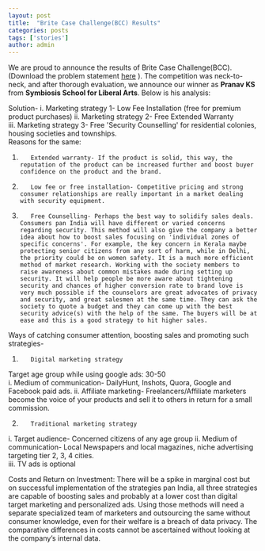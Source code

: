 ```yaml
---
layout: post
title:  "Brite Case Challenge(BCC) Results"
categories: posts
tags: ['stories']
author: admin
---
```


We are proud to announce the results of Brite Case Challenge(BCC). (Download the problem statement [here](/assets/pdf/ps/brite-case-challenge.pdf) ). The competition was neck-to-neck, and after thorough evaluation, we announce our winner as **Pranav KS** from **Symbiosis School for Liberal Arts**. Below is his analysis:

Solution- 
i.        Marketing strategy 1- Low Fee Installation (free for premium product purchases) 
ii.        Marketing strategy 2- Free Extended Warranty  
iii.        Marketing strategy 3- Free 'Security Counselling' for residential colonies, housing societies and townships.  
Reasons for the same:
1.        Extended warranty- If the product is solid, this way, the reputation of the product can be increased further and boost buyer confidence on the product and the brand.
2.        Low fee or free installation- Competitive pricing and strong consumer relationships are really important in a market dealing with security equipment.
3.        Free Counselling- Perhaps the best way to solidify sales deals. Consumers pan India will have different or varied concerns regarding security. This method will also give the company a better idea about how to boost sales focusing on 'individual zones of specific concerns'. For example, the key concern in Kerala maybe protecting senior citizens from any sort of harm, while in Delhi, the priority could be on women safety. It is a much more efficient method of market research. Working with the society members to raise awareness about common mistakes made during setting up security. It will help people be more aware about tightening security and chances of higher conversion rate to brand love is very much possible if the counselors are great advocates of privacy and security, and great salesmen at the same time. They can ask the society to quote a budget and they can come up with the best security advice(s) with the help of the same. The buyers will be at ease and this is a good strategy to hit higher sales.
 
Ways of catching consumer attention, boosting sales and promoting such strategies-
 
1.        Digital marketing strategy
Target age group while using google ads: 30-50  
i.        Medium of communication- DailyHunt, Inshots, Quora, Google and Facebook paid ads. 
ii.        Affiliate marketing- Freelancers/Affiliate marketers become the voice of your products and sell it to others in return for a small commission. 
 
2.        Traditional marketing strategy 
i.        Target audience- Concerned citizens of any age group 
ii.        Medium of communication- Local Newspapers and local magazines, niche advertising targeting tier 2, 3, 4 cities.   
iii.        TV ads is optional 

Costs and Return on Investment: There will be a spike in marginal cost but on successful implementation of the strategies pan India, all three strategies are capable of boosting sales and probably at a lower cost than digital target marketing and personalized ads. Using those methods will need a separate specialized team of marketers and outsourcing the same without consumer knowledge, even for their welfare is a breach of data privacy. The comparative differences in costs cannot be ascertained without looking at the company’s internal data.

